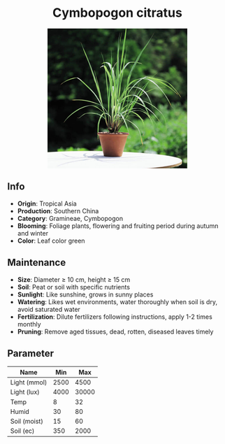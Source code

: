 <h1 align='center'>Cymbopogon citratus</h1>
<p align="center">
    <img 
        align='center'
        width='320'
        src="../images/cymbopogon citratus.png" 
        alt='Cymbopogon citratus' />
</p>

## Info

 - **Origin**: Tropical Asia
 - **Production**: Southern China
 - **Category**: Gramineae, Cymbopogon
 - **Blooming**: Foliage plants, flowering and fruiting period during autumn and winter
 - **Color**: Leaf color green

## Maintenance

 - **Size**: Diameter ≥ 10 cm, height ≥ 15 cm
 - **Soil**: Peat or soil with specific nutrients
 - **Sunlight**: Like sunshine, grows in sunny places
 - **Watering**: Likes wet environments, water thoroughly when soil is dry, avoid saturated water
 - **Fertilization**: Dilute fertilizers following instructions, apply 1-2 times monthly
 - **Pruning**: Remove aged tissues, dead, rotten, diseased leaves timely

## Parameter

| Name         | Min  | Max   |
|--------------|------|-------|
| Light (mmol) | 2500 | 4500  |
| Light (lux)  | 4000 | 30000 |
| Temp         | 8    | 32    |
| Humid        | 30   | 80    |
| Soil (moist) | 15   | 60    |
| Soil (ec)    | 350  | 2000  |